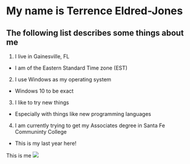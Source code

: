# My name is Terrence Eldred-Jones

## The following list describes some things about me
1. I live in Gainesville, FL
* I am of the Eastern Standard Time zone (EST)
2. I use Windows as my operating system
* Windows 10 to be exact
3. I like to try new things
* Especially with things like new programming languages
4. I am currently trying to get my Associates degree in Santa Fe Communinty College
* This is my last year here!

This is me
![](https://gyazo.com/22174d3e415a199eede1ee1ecea49f06)
